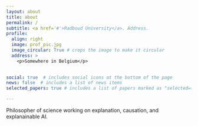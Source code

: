 ```yaml
---
layout: about
title: about
permalink: /
subtitle: <a href='#'>Radboud University</a>. Address.  
profile:
  align: right
  image: prof_pic.jpg
  image_circular: True # crops the image to make it circular
  address: >
    <p>Somewhere in Belgium</p>
 

social: true  # includes social icons at the bottom of the page
news: false  # includes a list of news items
selected_papers: true # includes a list of papers marked as "selected={true}"

---
```


Philosopher of science working on explanation, causation, and explanainable AI.

